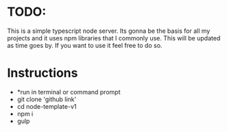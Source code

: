 # TODO:

 This is a simple typescript node server. Its gonna be the basis for all my projects and it uses npm libraries that I commonly
 use. This will be updated as time goes by. If you want to use it feel free to do so.



# Instructions

 - *run in terminal or command prompt
 - git clone 'github link'
 - cd node-template-v1
 - npm i
 - gulp
